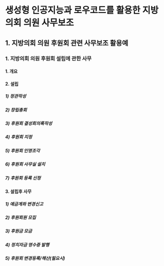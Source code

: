 # 생성형 인공지능과 로우코드를 활용한 지방의회 의원 사무보조
## 1. 지방의회 의원 후원회 관련 사무보조 활용예
### 1. 지방의회 의원 후원회 설립에 관한 사무
#### 1. 개요
#### 2. 설립
##### 1) 정관작성
##### 2) 창립총회
##### 3) 후원회 결성회의록작성
##### 4) 후원회 지정
##### 5) 후원회 인영조각
##### 6) 후원회 사무실 설치
##### 7) 후원회 등록 신청
#### 3. 설립후 사무
##### 1) 예금계좌 변경신고
##### 2) 후원회원 모집
##### 3) 후원금 모금
##### 4) 정치자금 영수증 발행
##### 5) 후원회 변경등록/해산(필요시)
